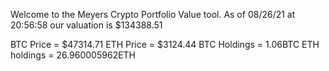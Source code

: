 Welcome to the Meyers Crypto Portfolio Value tool. 
As of 08/26/21 at 20:56:58 our valuation is $134388.51 

BTC Price = $47314.71
 ETH Price = $3124.44
BTC Holdings = 1.06BTC
 ETH holdings = 26.960005962ETH 
